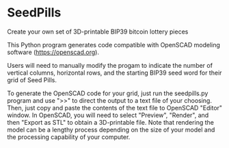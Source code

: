 # SeedPills
Create your own set of 3D-printable BIP39 bitcoin lottery pieces

This Python program generates code compatible with OpenSCAD modeling software (https://openscad.org).

Users will need to manually modify the progam to indicate the number of vertical columns, horizontal rows, and the starting BIP39 seed word for their grid of Seed Pills.

To generate the OpenSCAD code for your grid, just run the seedpills.py program and use ">>" to direct the output to a text file of your choosing. Then, just copy and paste the contents of the text file to OpenSCAD "Editor" window. In OpenSCAD, you will need to select "Preview", "Render", and then "Export as STL" to obtain a 3D-printable file. Note that rendering the model can be a lengthy process depending on the size of your model and the processing capability of your computer.
